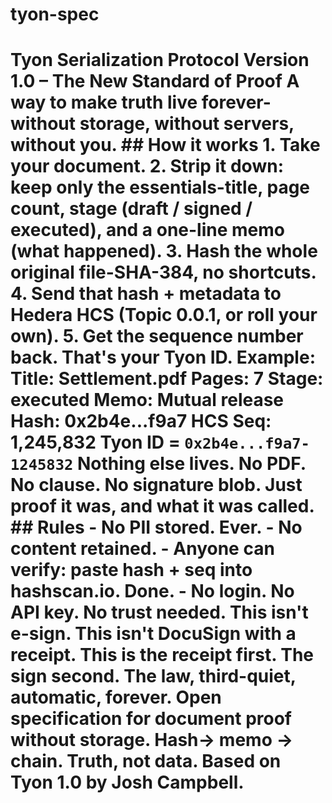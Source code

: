 # tyon-spec
# Tyon Serialization Protocol Version 1.0 – The New Standard of Proof A way to make truth live forever-without storage, without servers, without you. ## How it works 1. Take your document. 2. Strip it down: keep only the essentials-title, page count, stage (draft / signed / executed), and a one-line memo (what happened). 3. Hash the whole original file-SHA-384, no shortcuts. 4. Send that hash + metadata to Hedera HCS (Topic 0.0.1, or roll your own). 5. Get the sequence number back. That's your Tyon ID. Example: Title: Settlement.pdf Pages: 7 Stage: executed Memo: Mutual release Hash: 0x2b4e...f9a7 HCS Seq: 1,245,832 Tyon ID = `0x2b4e...f9a7-1245832` Nothing else lives. No PDF. No clause. No signature blob. Just proof it was, and what it was called. ## Rules - No PII stored. Ever. - No content retained. - Anyone can verify: paste hash + seq into hashscan.io. Done. - No login. No API key. No trust needed. This isn't e-sign. This isn't DocuSign with a receipt. This is the receipt first. The sign second. The law, third-quiet, automatic, forever. Open specification for document proof without storage. Hash-> memo -> chain. Truth, not data.  Based on Tyon 1.0 by Josh Campbell.

